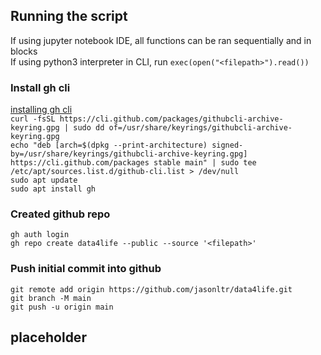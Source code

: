 ## Running the script ##  
If using jupyter notebook IDE, all functions can be ran sequentially and in blocks  
If using python3 interpreter in CLI, run `exec(open("<filepath>").read())`  

### Install gh cli ###  
[installing gh cli](https://github.com/cli/cli/blob/trunk/docs/install_linux.md)  
`curl -fsSL https://cli.github.com/packages/githubcli-archive-keyring.gpg | sudo dd of=/usr/share/keyrings/githubcli-archive-keyring.gpg`  
`echo "deb [arch=$(dpkg --print-architecture) signed-by=/usr/share/keyrings/githubcli-archive-keyring.gpg] https://cli.github.com/packages stable main" | sudo tee /etc/apt/sources.list.d/github-cli.list > /dev/null`  
`sudo apt update`  
`sudo apt install gh`  

### Created github repo ###  
`gh auth login`  
`gh repo create data4life --public --source '<filepath>'`  

### Push initial commit into github ###  
`git remote add origin https://github.com/jasonltr/data4life.git`  
`git branch -M main`  
`git push -u origin main`  

## placeholder ##



